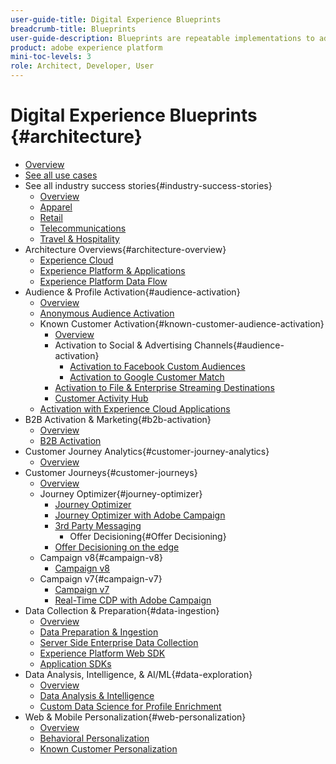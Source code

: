 ```yaml
---
user-guide-title: Digital Experience Blueprints
breadcrumb-title: Blueprints 
user-guide-description: Blueprints are repeatable implementations to address established business problems and contain architecture diagrams, technical considerations, and relevant documentation links.
product: adobe experience platform
mini-toc-levels: 3
role: Architect, Developer, User
---
```


# Digital Experience Blueprints {#architecture}

+ [Overview](/help/blueprints/overview.md)
+ [See all use cases](/help/blueprints/use-cases.md)
+ See all industry success stories{#industry-success-stories}
  + [Overview](/help/blueprints/industry-success-stories/overview.md)
  + [Apparel](/help/blueprints/industry-success-stories/apparel.md)
  + [Retail](/help/blueprints/industry-success-stories/retail.md)
  + [Telecommunications](/help/blueprints/industry-success-stories/telecommunications.md)
  + [Travel & Hospitality](/help/blueprints/industry-success-stories/travel-hospitality.md)
+ Architecture Overviews{#architecture-overview}
  + [Experience Cloud](/help/blueprints/experience-platform/experience-cloud.md)
  + [Experience Platform & Applications](/help/blueprints/experience-platform/platform-applications.md)
  + [Experience Platform Data Flow](/help/blueprints/experience-platform/platform-data-flow.md)
+ Audience & Profile Activation{#audience-activation}
  + [Overview](/help/blueprints/audience-activation/overview.md)
  + [Anonymous Audience Activation](/help/blueprints/audience-activation/anonymous.md)
  + Known Customer Activation{#known-customer-audience-activation}
    + [Overview](/help/blueprints/audience-activation/known.md)
    + Activation to Social & Advertising Channels{#audience-activation}
      + [Activation to Facebook Custom Audiences](/help/blueprints/audience-activation/destinations/facebook.md)
      + [Activation to Google Customer Match](/help/blueprints/audience-activation/destinations/gcm.md)
    + [Activation to File & Enterprise Streaming Destinations](/help/blueprints/audience-activation/enterprise-destinations.md)
    + [Customer Activity Hub](/help/blueprints/audience-activation/customer-activity.md)
  + [Activation with Experience Cloud Applications](/help/blueprints/audience-activation/platform-and-applications.md)
+ B2B Activation & Marketing{#b2b-activation}
  + [Overview](/help/blueprints/b2b/overview.md)
  + [B2B Activation](/help/blueprints/b2b/b2bactivation.md)
+ Customer Journey Analytics{#customer-journey-analytics}
  + [Overview](/help/blueprints/customer-journey-analytics/overview.md)
+ Customer Journeys{#customer-journeys}
  + [Overview](/help/blueprints/customer-journeys/overview.md)
  + Journey Optimizer{#journey-optimizer}
    + [Journey Optimizer](/help/blueprints/customer-journeys/journey-optimizer.md)  
    + [Journey Optimizer with Adobe Campaign](/help/blueprints/customer-journeys/ajo-and-campaign.md)
    + [3rd Party Messaging](/help/blueprints/customer-journeys/3rd-party-messaging.md)
      + Offer Decisioning{#Offer Decisioning}
    + [Offer Decisioning on the edge](/help/blueprints/customer-journeys/offer_decisioning/offers_edge.md)
  + Campaign v8{#campaign-v8}
    + [Campaign v8](/help/blueprints/customer-journeys/campaign-v8.md)
  + Campaign v7{#campaign-v7}
    + [Campaign v7](/help/blueprints/customer-journeys/campaign-v7.md)
    + [Real-Time CDP with Adobe Campaign](/help/blueprints/customer-journeys/rtcdp-and-campaign.md)
+ Data Collection & Preparation{#data-ingestion}
  + [Overview](/help/blueprints/data-ingestion/overview.md)
  + [Data Preparation & Ingestion](/help/blueprints/data-ingestion/ingestion.md)
  + [Server Side Enterprise Data Collection](/help/blueprints/data-ingestion/server-side-collection.md)
  + [Experience Platform Web SDK](/help/blueprints/data-ingestion/websdk.md)
  + [Application SDKs](/help/blueprints/data-ingestion/appsdk.md)
+ Data Analysis, Intelligence, & AI/ML{#data-exploration}
  + [Overview](/help/blueprints/data-insights/overview.md)
  + [Data Analysis & Intelligence](/help/blueprints/data-insights/analysis.md)
  + [Custom Data Science for Profile Enrichment](/help/blueprints/data-insights/data-science.md)
+ Web & Mobile Personalization{#web-personalization}
  + [Overview](/help/blueprints/web-personalization/overview.md)
  + [Behavioral Personalization](/help/blueprints/web-personalization/behavioral.md)
  + [Known Customer Personalization](/help/blueprints/web-personalization/known-personalization.md)
